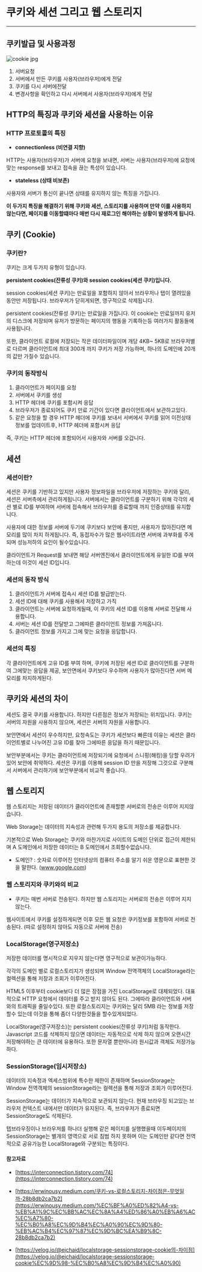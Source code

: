 # 쿠키와 세션 그리고 웹 스토리지

---

## 쿠키발급 및 사용과정

![cookie jpg](https://user-images.githubusercontent.com/66991380/110486099-a95fb580-812f-11eb-8a0a-fba260abfb14.jpg)

1. 서버요청
2. 서버에서 만든 쿠키를 사용자(브라우저)에게 전달
3. 쿠키를 다시 서버에전달
4. 변경사항을 확인하고 다시 서버에서 사용자(브라우저)에게 전달

## HTTP의 특징과 쿠키와 세션을 사용하는 이유

### HTTP 프로토콜의 특징

- **connectionless (비연결 지향)**

HTTP는 사용자(브라우저)가 서버에 요청을 보내면, 서버는 사용자(브라우저)에 요청에 맞는 response를 보내고 접속을 끊는 특성이 있습니다.

- **stateless (상태 비보존)**

사용자와 서버가 통신이 끝나면 상태를 유지하지 않는 특징을 가집니다.

**이 두가지 특징을 해결하기 위해 쿠키와 세션, 스토리지를 사용하며 만약 이를 사용하지 않는다면, 페이지를 이동할떄마다 매번 다시 재로그인 해야하는 상황이 발생하게 됩니다.**

## 쿠키 (Cookie)

### 쿠키란?

쿠키는 크게 두가지 유형이 있습니다.

**persistent cookies(잔류성 쿠키)와 session cookies(세션 쿠키)입니다.**

session cookies(세션 쿠키)는 만료일을 포함하지 않아서 브라우저나 탭이 열려있을동안만 저장됩니다. 브라우저가 닫히게되면, 영구적으로 삭제됩니다.

persistent cookies(잔류성 쿠키)는 만료일을 가집니다. 이 cookie는 만료일까지 유저의 디스크에 저장되며 유저가 방문하는 페이지의 행동을 기록하는등 여러가지 활동들에 사용됩니다.

또한, 클라이언트 로컬에 저장되는 작은 데이터파일이며 개당 4KB~ 5KB로 브라우저별로 다르며 클라이언트에 최대 300개 까지 쿠키가 저장 가능하며, 하나의 도메인에 20개의 값만 가질수 있습니다.

### 쿠키의 동작방식

1. 클라이언트가 페이지를 요청
2. 서버에서 쿠키를 생성
3. HTTP 헤더에 쿠키를 포함시켜 응답
4. 브라우저가 종료되어도 쿠키 만료 기간이 있다면 클라이언트에서 보관하고있다.
5. 같은 요청을 할 경우 HTTP 헤더에 쿠키를 보내서 서버에서 쿠키를 읽어 이전상태 정보를 업데이트후, HTTP 헤더에 포함시켜 응답

즉, 쿠키는 HTTP 헤더에 포함되어서 사용자와 서버를 오갑니다.

## 세션

### 세션이란?

세션은 쿠키를 기반하고 있지만 사용자 정보파일을 브라우저에 저장하는 쿠키와 달리, 세션은 서버측에서 관리하게됩니다. 서버에서는 클라이언트를 구분하기 위해 각각의 세션 별로 ID를 부여하며 서버에 접속해서 브라우저를 종료할때 까지 인증상태를 유지합니다.

사용자에 대한 정보를 서버에 두기에 쿠키보다 보안에 좋지만, 사용자가 많아진다면 메모리를 많이 차지 하게됩니다. 즉, 동접자수가 많은 웹사이트라면 서버에 과부화를 주게되며 성능저하의 요인이 될수있습니다.

클라이언트가 Request를 보내면 해당 서버엔진에서 클라이언트에게 유일한 ID를 부여하는데 이것이 세션 ID입니다.

### 세션의 동작 방식

1. 클라이언트가 서버에 접속시 세션 ID를 발급받는다.
2. 세션 ID에 대해 쿠키를 사용해서 저장하고 가직
3. 클라이언트는 서버에 요청하게될때, 이 쿠키의 세션 ID를 이용해 서버로 전달해 사용합니다.
4. 서버는 세션 ID를 전달받고 그에따른 클라이언트 정보를 가져옵니다.
5. 클라이언트 정보를 가지고 그에 맞는 요청을 응답합니다.

### 세션의 특징

각 클라이언트에게 고유 ID를 부여 하며, 쿠키에 저장된 세션 ID로 클라이언트를 구분하여 그에맞는 응답을 제공, 보안면에서 쿠키보다 우수하며 사용자가 많아진다면 서버 메모리를 차지하게된다.

## 쿠키와 세션의 차이

세션도 결국 쿠키를 사용합니다. 하지만 다른점은 정보가 저장되는 위치입니다. 쿠키는 서버의 자원을 사용하지 않으며, 세션은 서버의 자원을 사용합니다.

보안면에서 세션이 우수하지만, 요청속도는 쿠키가 세션보다 빠른데 이유는 세션은 클라이언트별로 나누어진 고유 ID를 찾아 그에따른 응답을 하기 때문입니다.

보안부분에서는 쿠키는 클라이언트에 저장되기에 요청에서 스니핑(해킹)을 당할 우려가 있어 보안에 취약하다. 세션은 쿠키를 이용해 session ID 만을 저장해 그것으로 구분해서 서버에서 관리하기에 보안부분에서 비교적 좋습니다.

## 웹 스토리지

웹 스토리지는 저장된 데이터가 클라이언트에 존재할뿐 서버로의 전송은 이루어 지지않습니다.

Web Storage는 데이터의 지속성과 관련해 두가지 용도의 저장소를 제공합니다.

기본적으로 Web Storage는 쿠키와 마찬가지로 사이트의 도메인 단위로 접근이 제한되며 A 도메인에서 저장한 데이터는 B 도메인에서 조회할수없습니다.

- 도메인? : 숫자로 이루어진 인터넷상의 컴퓨터 주소를 알기 쉬운 영문으로 표현한 것을 말한다.
  (www.google.com)

### 웹 스토리지와 쿠키와의 비교

- 쿠키는 매번 서버로 전송된다. 하지만 웹 스토리지는 서버로의 전송은 이루어 지지않는다.

웹사이트에서 쿠키를 설정하게되면 이후 모든 웹 요청은 쿠키정보를 포함하여 서버로 전송된다. (따로 설정하지 않아도 자동으로 서버에 전송)

### LocalStorage(영구저장소)

저장한 데이터를 명시적으로 지우지 않는다면 영구적으로 보관이가능하다.

각각의 도메인 별로 로컬스토리지가 생성되며 Window 전역객체의 LocalStorage라는 컬렉션을 통해 저장과 조회가 이루어진다.

HTML5 이후부터 cookie보다 더 많은 장점을 가진 LocalStorage로 대체되었다. 대표적으로 HTTP 요청에서 데이터를 주고 받지 않아도 된다. 그에따라 클라이언트와 서버와의 트래픽을 줄일수있다. 또한 로컬스토리지는 쿠키와는 달리 5MB 라는 정보를 저장할수 있는데 이것을 통해 좀더 다양한것들을 할수있게되었다.

LocalStorage(영구저장소)는 persistent cookies(잔류성 쿠키)처럼 동작한다. Javascript 코드를 삭제하지 않으면 데이터는 자동적으로 삭제 하지 않으며 오랜시간 저장해야하는 큰 데이터에 유용하다. 또한 문자열 뿐만아니라 원시값과 객체도 저장가능하다.

### SessionStorage(임시저장소)

데이터의 지속정과 엑세스범위에 특수한 제한이 존재하며 SessionStorage는 Window 전역객체의 sessionStorage라는 컬렉션을 통해 저장과 조회가 이루어진다.

SessionStorage는 데이터가 지속적으로 보관되지 않는다. 현재 브라우징 되고있는 브라우저 컨텍스트 내에서만 데이터가 유지된다. 즉, 브라우저가 종료되면SessionStorage도 삭제된다.

텝브라우징이나 브라우저를 하나더 실행해 같은 페이지를 실행했을때 이두페이지의 SessionStorage는 별개의 영역으로 서로 침범 하지 못하며 이는 도메인만 같다면 전역적으로 공유가능한 LocalStorage와 구분되는 특징이다.

#### 참고자료

- [https://interconnection.tistory.com/74](https://interconnection.tistory.com/74)

- [https://erwinousy.medium.com/쿠키-vs-로컬스토리지-차이점은-무엇일까-28b8db2ca7b2](https://erwinousy.medium.com/%EC%BF%A0%ED%82%A4-vs-%EB%A1%9C%EC%BB%AC%EC%8A%A4%ED%86%A0%EB%A6%AC%EC%A7%80-%EC%B0%A8%EC%9D%B4%EC%A0%90%EC%9D%80-%EB%AC%B4%EC%97%87%EC%9D%BC%EA%B9%8C-28b8db2ca7b2)

- [https://velog.io/@ejchaid/localstorage-sessionstorage-cookie의-차이점](https://velog.io/@ejchaid/localstorage-sessionstorage-cookie%EC%9D%98-%EC%B0%A8%EC%9D%B4%EC%A0%90)
